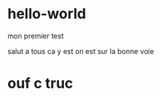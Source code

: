 # hello-world
mon premier test

salut a tous ca y est on est sur la bonne voie

<h1> ouf c truc </h1>
